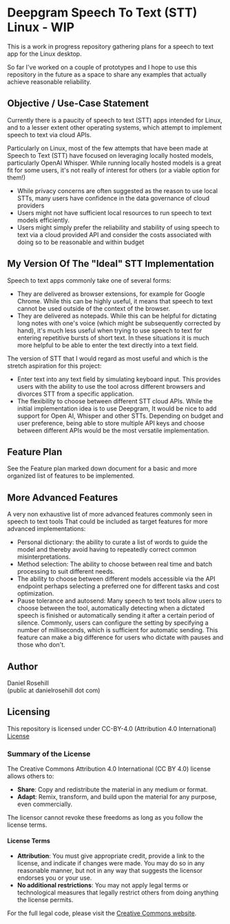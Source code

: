 # Deepgram Speech To Text (STT) Linux - WIP

This is a work in progress repository gathering plans for a speech to text app for the Linux desktop. 

So far I've worked on a couple of prototypes and I hope to use this repository in the future as a space to share any examples that actually achieve reasonable reliability. 

## Objective / Use-Case Statement

Currently there is a paucity of speech to text (STT) apps intended for Linux, and to a lesser extent other operating systems, which attempt to implement speech to text via cloud APIs. 

Particularly on Linux, most of the few attempts that have been made at Speech to Text (STT) have focused on leveraging locally hosted models, particularly OpenAI Whisper. While running locally hosted models is a great fit for some users, it's not really of interest for others (or a viable option for them!)

- While privacy concerns are often suggested as the reason to use local STTs, many users have confidence in the data governance of cloud providers
- Users might not have sufficient local resources to run speech to text models efficiently.
- Users might simply prefer the reliability and stability of using speech to text via a cloud provided API and consider the costs associated with doing so to be reasonable and within budget

## My Version Of The "Ideal" STT Implementation

Speech to text apps commonly take one of several forms:

- They are delivered as browser extensions, for example for Google Chrome. While this can be highly useful, it means that speech to text cannot be used outside of the context of the browser. 
- They are delivered as notepads. While this can be helpful for dictating long notes with one's voice (which might be subsequently corrected by hand), it's much less useful when trying to use speech to text for entering repetitive bursts of short text. In these situations it is much more helpful to be able to enter the text directly into a text field.

The version of STT that I would regard as most useful and which is the stretch aspiration for this project:

- Enter text into any text field by simulating keyboard input. This provides users with the ability to use the tool across different browsers and divorces STT from a specific application. 
- The flexibility to choose between different STT cloud APIs. While the initial implementation idea is to use Deepgram, It would be nice to add support for Open AI, Whisper and other STTs. Depending on budget and user preference, being able to store multiple API keys and choose between different APIs would be the most versatile implementation. 

## Feature Plan

See the Feature plan marked down document for a basic and more organized list of features to be implemented. 

## More Advanced Features

A very non exhaustive list of more advanced features commonly seen in speech to text tools That could be included as target features for more advanced implementations:

- Personal dictionary: the ability to curate a list of words to guide the model  and thereby avoid having to repeatedly correct common misinterpretations. 
- Method selection: The ability to choose between real time and batch processing to suit different needs. 
- The ability to choose between different models accessible via the API endpoint perhaps selecting a preferred one for different tasks and cost optimization. 
- Pause tolerance and autosend: Many speech to text tools allow users to choose between the tool, automatically detecting when a dictated speech is finished or automatically sending it after a certain period of silence. Commonly, users can configure the setting by specifying a number of milliseconds, which is sufficient for automatic sending. This feature can make a big difference for users who dictate with pauses and those who don't. 

## Author

Daniel Rosehill  
(public at danielrosehill dot com)

## Licensing

This repository is licensed under CC-BY-4.0 (Attribution 4.0 International) 
[License](https://creativecommons.org/licenses/by/4.0/)

### Summary of the License
The Creative Commons Attribution 4.0 International (CC BY 4.0) license allows others to:
- **Share**: Copy and redistribute the material in any medium or format.
- **Adapt**: Remix, transform, and build upon the material for any purpose, even commercially.

The licensor cannot revoke these freedoms as long as you follow the license terms.

#### License Terms
- **Attribution**: You must give appropriate credit, provide a link to the license, and indicate if changes were made. You may do so in any reasonable manner, but not in any way that suggests the licensor endorses you or your use.
- **No additional restrictions**: You may not apply legal terms or technological measures that legally restrict others from doing anything the license permits.

For the full legal code, please visit the [Creative Commons website](https://creativecommons.org/licenses/by/4.0/legalcode).